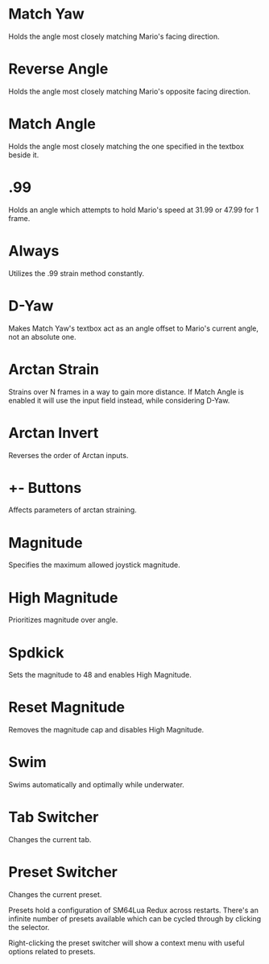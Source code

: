 # Match Yaw

Holds the angle most closely matching Mario's facing direction.

# Reverse Angle

Holds the angle most closely matching Mario's opposite facing direction.

# Match Angle

Holds the angle most closely matching the one specified in the textbox beside it.

# .99

Holds an angle which attempts to hold Mario's speed at 31.99 or 47.99 for 1 frame.

# Always

Utilizes the .99 strain method constantly.

# D-Yaw

Makes Match Yaw's textbox act as an angle offset to Mario's current angle, not an absolute one.

# Arctan Strain

Strains over N frames in a way to gain more distance. 
If Match Angle is enabled it will use the input field instead, while considering D-Yaw.

# Arctan Invert

Reverses the order of Arctan inputs.

# +- Buttons

Affects parameters of arctan straining.

# Magnitude

Specifies the maximum allowed joystick magnitude.

# High Magnitude

Prioritizes magnitude over angle.

# Spdkick

Sets the magnitude to 48 and enables High Magnitude.

# Reset Magnitude

Removes the magnitude cap and disables High Magnitude.

# Swim

Swims automatically and optimally while underwater.

# Tab Switcher

Changes the current tab.

# Preset Switcher

Changes the current preset.

Presets hold a configuration of SM64Lua Redux across restarts. There's an infinite number of presets available which can be cycled through by clicking the selector.

Right-clicking the preset switcher will show a context menu with useful options related to presets.